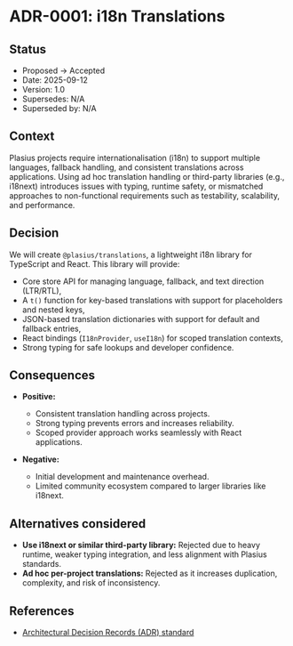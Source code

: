 
# ADR-0001: i18n Translations

## Status

- Proposed → Accepted
- Date: 2025-09-12
- Version: 1.0
- Supersedes: N/A
- Superseded by: N/A

## Context

Plasius projects require internationalisation (i18n) to support multiple languages, fallback handling, and consistent translations across applications. Using ad hoc translation handling or third-party libraries (e.g., i18next) introduces issues with typing, runtime safety, or mismatched approaches to non-functional requirements such as testability, scalability, and performance.

## Decision

We will create `@plasius/translations`, a lightweight i18n library for TypeScript and React. This library will provide:

- Core store API for managing language, fallback, and text direction (LTR/RTL),  
- A `t()` function for key-based translations with support for placeholders and nested keys,  
- JSON-based translation dictionaries with support for default and fallback entries,  
- React bindings (`I18nProvider`, `useI18n`) for scoped translation contexts,  
- Strong typing for safe lookups and developer confidence.  

## Consequences

- **Positive:**  
  - Consistent translation handling across projects.  
  - Strong typing prevents errors and increases reliability.  
  - Scoped provider approach works seamlessly with React applications.  

- **Negative:**  
  - Initial development and maintenance overhead.  
  - Limited community ecosystem compared to larger libraries like i18next.  

## Alternatives considered

- **Use i18next or similar third-party library:** Rejected due to heavy runtime, weaker typing integration, and less alignment with Plasius standards.  
- **Ad hoc per-project translations:** Rejected as it increases duplication, complexity, and risk of inconsistency.  

## References

- [Architectural Decision Records (ADR) standard](https://adr.github.io/)
